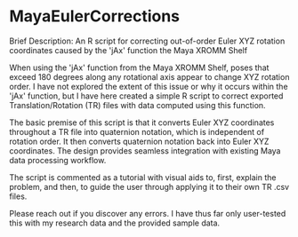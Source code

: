 # MayaEulerCorrections
Brief Description: An R script for correcting out-of-order Euler XYZ rotation coordinates caused by the 'jAx' function the Maya XROMM Shelf

When using the 'jAx' function from the Maya XROMM Shelf, poses that exceed 180 degrees along any rotational axis appear to change XYZ rotation order. I have not explored the extent of this issue or why it occurs within the 'jAx' function, but I have here created a simple R script to correct exported Translation/Rotation (TR) files with data computed using this function.

The basic premise of this script is that it converts Euler XYZ coordinates throughout a TR file into quaternion notation, which is independent of rotation order. It then converts quaternion notation back into Euler XYZ coordinates. The design provides seamless integration with existing Maya data processing workflow.

The script is commented as a tutorial with visual aids to, first, explain the problem, and then, to guide the user through applying it to their own TR .csv files.

Please reach out if you discover any errors. I have thus far only user-tested this with my research data and the provided sample data.

